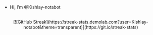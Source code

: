 - Hi, I’m @Kishlay-notabot
<!---
Kishlay-notabot/Kishlay-notabot is a ✨ special ✨ repository because its `README.md` (this file) appears on your GitHub profile.
You can click the Preview link to take a look at your changes.
---><br>
<div align="center"> [![GitHub Streak](https://streak-stats.demolab.com?user=Kishlay-notabot&theme=transparent)](https://git.io/streak-stats) <br></div>
